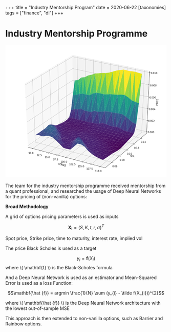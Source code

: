 +++
title = "Industry Mentorship Program"
date = 2020-06-22
[taxonomies]
tags = ["finance", "dl"]
+++

# Industry Mentorship Programme

![](/2019/industry-mentorship.png)

The team for the industry mentorship programme received mentorship from a quant professional, and researched the usage of Deep Neural Networks for the pricing of (non-vanilla) options:

**Broad Methodology**

A grid of options pricing parameters is used as inputs

$$\mathbf{X_{i}} = (S, K, t, r, \sigma)^{T}$$

Spot price, Strike price, time to maturity, interest rate, implied vol

The price Black Scholes is used as a target

$$y_{i}=\mathbf{f}(X_{i})$$
where \\( \mathbf{f} \\) is the Black-Scholes formula

And a Deep Neural Network is used as an estimator and Mean-Squared Error is used as a loss Function:

$$\mathbf{\hat {f}} = argmin \frac{1}{N} \sum (y_{i} - \tilde f(X_{i}))^{2}$$

where \\( \mathbf{\hat {f}} \\) is the Deep Neural Network architecture with the lowest out-of-sample MSE

This approach is then extended to non-vanilla options, such as Barrier and Rainbow options.

